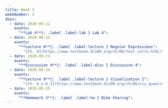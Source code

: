 ```yaml
---
title: Week 5
weekNumber: 5
days:
  - date: 2020-09-21
    events:
      "**Lab 4**{: .label .label-lab } Lab 4":
  - date: 2020-09-22
    events:
      "**Lecture 8**{: .label .label-lecture } Regular Expressions":
        "[Ch. 8](https://www.textbook.ds100.org/ch/08/text_intro.html)"
  - date: 2020-09-23
    events:
      "**Discussion 4**{: .label .label-disc } Discussion 4":
  - date: 2020-09-24
    events:
      "**Lecture 9**{: .label .label-lecture } Visualization I":
        "[Ch. 6.1-6.3](https://www.textbook.ds100.org/ch/06/viz_quantitative.html)"
  - date: 2020-09-25
    events:
      "**Homework 3**{: .label .label-hw } Bike Sharing":
---
```

